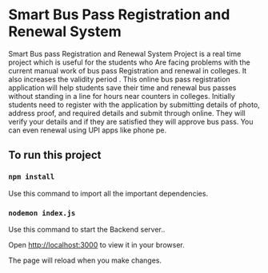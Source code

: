# Smart Bus Pass Registration and Renewal System
Smart Bus pass Registration and Renewal System Project is a real time project which is useful for the students who Are facing problems with the current manual work of bus pass   Registration and renewal in colleges. It also increases the validity period . This online bus pass registration application will help students save their time and renewal bus passes without standing in a line for hours near counters in colleges. Initially students need to register with the application by submitting details of photo, address proof, and required details and submit through online. They will verify your details and if they are satisfied they will approve bus pass. You can even renewal using UPI apps like phone pe.

## To run this project 

### `npm install` 
Use this command to import all the important dependencies.

### `nodemon index.js`
Use this command to start the Backend server.. 

Open [http://localhost:3000](http://localhost:3000) to view it in your browser.

The page will reload when you make changes.
